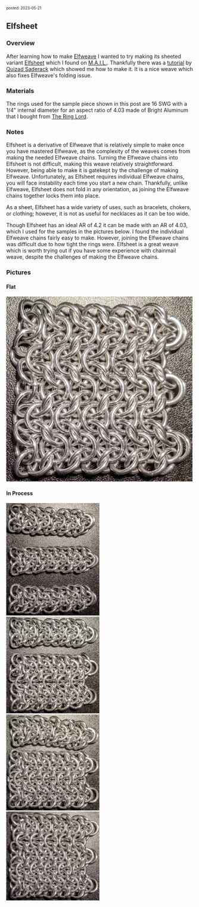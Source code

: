 <font size=1> posted: 2023-05-21 </font>

## Elfsheet

### Overview

After learning how to make [Elfweave](elfweave.md) I wanted to try making its sheeted variant [Elfsheet](https://www.mailleartisans.org/weaves/weavedisplay.php?key=1099) which I found on [M.A.I.L.](https://www.mailleartisans.org/). Thankfully there was a [tutorial](https://www.mailleartisans.org/articles/articledisplay.php?key=268) by [Quizad Saderack](https://www.mailleartisans.org/members/memberdisplay.php?key=2127) which showed me how to make it. It is a nice weave which also fixes Elfweave's folding issue.


### Materials

The rings used for the sample piece shown in this post are 16 SWG with a 1/4" internal diameter for an aspect ratio of 4.03 made of Bright Aluminum that I bought from [The Ring Lord](https://theringlord.com/).


### Notes

Elfsheet is a derivative of Elfweave that is relatively simple to make once you have mastered Elfweave, as the complexity of the weaves comes from making the needed Elfweave chains. Turning the Elfweave chains into Elfsheet is not difficult, making this weave relatively straightforward. However, being able to make it is gatekept by the challenge of making Elfweave. Unfortunately, as Elfsheet requires individual Elfweave chains, you will face instability each time you start a new chain. Thankfully, unlike Elfweave, Elfsheet does not fold in any orientation, as joining the Elfweave chains together locks them into place. 

As a sheet, Elfsheet has a wide variety of uses, such as bracelets, chokers, or clothing; however, it is not as useful for necklaces as it can be too wide.

Though Elfsheet has an ideal AR of 4.2 it can be made with an AR of 4.03, which I used for the samples in the pictures below. I found the individual Elfweave chains fairly easy to make. However, joining the Elfweave chains was difficult due to how tight the rings were. Elfsheet is a great weave which is worth trying out if you have some experience with chainmail weave, despite the challenges of making the Elfweave chains.


### Pictures


#### Flat

<img src="../assets/images/chainmail/elfsheet/elfsheet_flat.jpg" width=500>


#### In Process

<img src="../assets/images/chainmail/elfsheet/elfsheet_step_01.jpg" width=250>

<br>

<img src="../assets/images/chainmail/elfsheet/elfsheet_step_02.jpg" width=250>

<br>

<img src="../assets/images/chainmail/elfsheet/elfsheet_step_03.jpg" width=250>

<br>

<img src="../assets/images/chainmail/elfsheet/elfsheet_step_04.jpg" width=250>